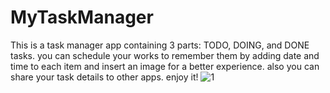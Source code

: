 # MyTaskManager
This is a task manager app containing 3 parts: TODO, DOING, and DONE tasks. you can schedule your works to remember them by adding date and time to each item and insert an image for a better experience. also you can share your task details to other apps. enjoy it!
![1](https://user-images.githubusercontent.com/68108302/103420251-91a60700-4bab-11eb-9783-8e722a0c1365.png)
